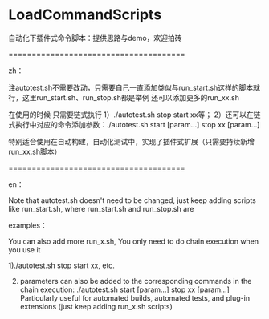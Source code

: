 # LoadCommandScripts
自动化下插件式命令脚本：提供思路与demo，欢迎拍砖


======================================

zh：

注autotest.sh不需要改动，只需要自己一直添加类似与run_start.sh这样的脚本就行，这里run_start.sh、run_stop.sh都是举例
还可以添加更多的run_xx.sh

在使用的时候 只需要链式执行
  1）./autotest.sh stop start xx等；
  2）还可以在链式执行中对应的命令添加参数：./autotest.sh start [param...] stop xx [param...]

特别适合使用在自动构建，自动化测试中，实现了插件式扩展（只需要持续新增run_xx.sh脚本）

======================================

en：

Note that autotest.sh doesn't need to be changed, just keep adding scripts like run_start.sh, where run_start.sh and run_stop.sh are 

examples：

You can also add more run_x.sh, You only need to do chain execution when you use it

1)./autotest.sh stop start xx, etc.

2) parameters can also be added to the corresponding commands in the chain execution:
    ./autotest.sh start [param...] stop xx [param...]
Particularly useful for automated builds, automated tests, and plug-in extensions (just keep adding run_x.sh scripts)

